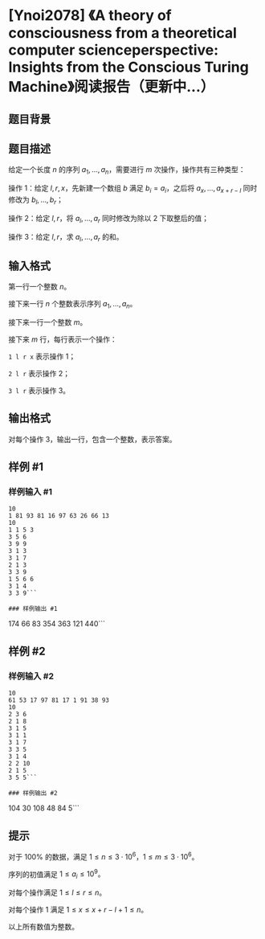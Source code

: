 # [Ynoi2078] 《A theory of consciousness from a theoretical computer scienceperspective: Insights from the Conscious Turing Machine》阅读报告（更新中...）

## 题目背景



## 题目描述

给定一个长度 $n$ 的序列 $a_1,\dots,a_n$，需要进行 $m$ 次操作，操作共有三种类型：

操作 1：给定 $l,r,x$，先新建一个数组 $b$ 满足 $b_i=a_i$，之后将 $a_x,\dots,a_{x+r-l}$ 同时修改为 $b_l,\dots,b_r$；

操作 2：给定 $l,r$，将 $a_l,\dots,a_r$ 同时修改为除以 $2$ 下取整后的值；

操作 3：给定 $l,r$，求 $a_l,\dots,a_r$ 的和。

## 输入格式

第一行一个整数 $n$。

接下来一行 $n$ 个整数表示序列 $a_1,\dots,a_n$。

接下来一行一个整数 $m$。

接下来 $m$ 行，每行表示一个操作：

`1 l r x` 表示操作 1；

`2 l r` 表示操作 2；

`3 l r` 表示操作 3。

## 输出格式

对每个操作 3，输出一行，包含一个整数，表示答案。

## 样例 #1

### 样例输入 #1
```
10
1 81 93 81 16 97 63 26 66 13
10
1 1 5 3
3 5 6
3 9 9
3 1 3
3 1 7
2 1 3
3 3 9
1 5 6 6
3 1 4
3 3 9```

### 样例输出 #1

```
174
66
83
354
363
121
440```

## 样例 #2

### 样例输入 #2
```
10
61 53 17 97 81 17 1 91 38 93
10
2 3 6
2 1 8
3 1 5
3 1 1
3 1 7
3 3 5
3 1 4
2 2 10
2 1 5
3 5 5```

### 样例输出 #2

```
104
30
108
48
84
5```

## 提示

对于 $100\%$ 的数据，满足 $1\le n\le 3\cdot 10^6$，$1\le m\le 3\cdot 10^6$。

序列的初值满足 $1\le a_i\le 10^9。$

对每个操作满足 $1\le l\le r\le n$。

对每个操作 1 满足 $1\le x\le x+r-l+1\le n$。

以上所有数值为整数。
